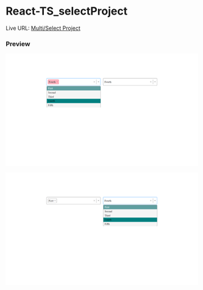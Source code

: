 # React-TS_selectProject

Live URL: [Multi/Select Project](https://select-project-react-ts.netlify.app/)


### Preview
![preview1 img](./preview1.png)

![preview2 img](./preview2.png)

